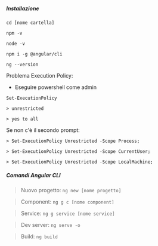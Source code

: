 ##### Installazione

```shell
cd [nome cartella]

npm -v

node -v

npm i -g @angular/cli

ng --version
```

Problema Execution Policy:

- Eseguire powershell come admin

```shell
Set-ExecutionPolicy

> unrestricted

> yes to all
```

Se non c'è il secondo prompt:

```shell
> Set-ExecutionPolicy Unrestricted -Scope Process;

> Set-ExecutionPolicy Unrestricted -Scope CurrentUser;

> Set-ExecutionPolicy Unrestricted -Scope LocalMachine;
```

##### Comandi Angular CLI

> Nuovo progetto:
   `ng new [nome progetto]`

> Component:
   `ng g c [nome component]`

> Service:
   `ng g service [nome service]`

> Dev server:
   `ng serve -o`

> Build:
   `ng build`
